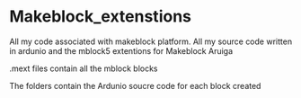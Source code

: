 # Makeblock_extenstions
All my code associated with makeblock platform.
All my source code written in ardunio and the mblock5 extentions for Makeblock Aruiga

.mext files contain all the mblock blocks

The folders contain the Ardunio soucre code for each block created
